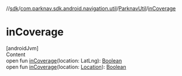 //[sdk](../../../index.md)/[com.parknav.sdk.android.navigation.util](../index.md)/[ParknavUtil](index.md)/[inCoverage](in-coverage.md)



# inCoverage  
[androidJvm]  
Content  
open fun [inCoverage](in-coverage.md)(location: LatLng): [Boolean](https://kotlinlang.org/api/latest/jvm/stdlib/kotlin/-boolean/index.html)  
open fun [inCoverage](in-coverage.md)(location: [Location](https://developer.android.com/reference/kotlin/android/location/Location.html)): [Boolean](https://kotlinlang.org/api/latest/jvm/stdlib/kotlin/-boolean/index.html)  



